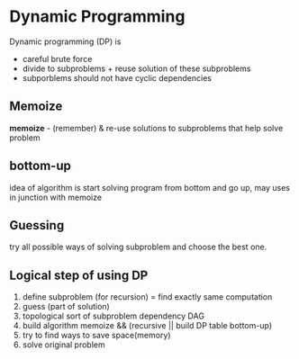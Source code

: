 # Dynamic Programming

Dynamic programming (DP) is

* careful brute force  
* divide to subproblems + reuse solution of these subproblems
* subporblems should not have cyclic dependencies

## Memoize

**memoize** - (remember) & re-use solutions to subproblems that help solve problem

## bottom-up

idea of algorithm is start solving program from bottom and go up, may uses in junction with memoize

## Guessing

try all possible ways of solving subproblem and choose the best one.

## Logical step of using DP

1. define subproblem (for recursion) = find exactly same computation
1. guess (part of solution)
1. topological sort of subproblem dependency DAG
1. build algorithm memoize && (recursive || build DP table bottom-up)
1. try to find ways to save space(memory)
1. solve original problem
